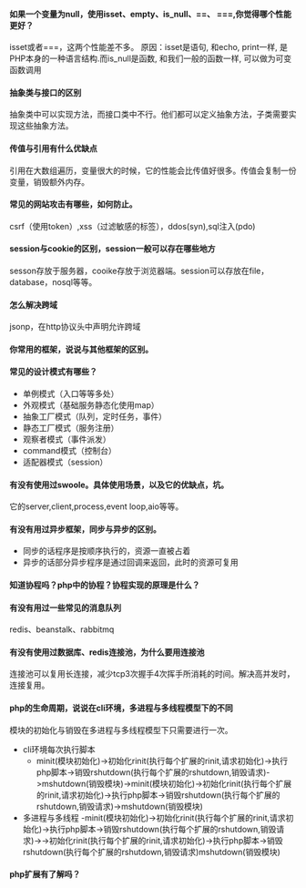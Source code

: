 #### 如果一个变量为null，使用isset、empty、is_null、==、 ===,你觉得哪个性能更好？
isset或者===，这两个性能差不多。
原因：isset是语句, 和echo, print一样, 是PHP本身的一种语言结构.而is_null是函数, 和我们一般的函数一样, 可以做为可变函数调用

#### 抽象类与接口的区别
抽象类中可以实现方法，而接口类中不行。他们都可以定义抽象方法，子类需要实现这些抽象方法。

#### 传值与引用有什么优缺点
引用在大数组遍历，变量很大的时候，它的性能会比传值好很多。传值会复制一份变量，销毁额外内存。

#### 常见的网站攻击有哪些，如何防止。
csrf（使用token）,xss（过滤敏感的标签），ddos(syn),sql注入(pdo)

#### session与cookie的区别，session一般可以存在哪些地方
sesson存放于服务器，cooike存放于浏览器端。session可以存放在file，database，nosql等等。

#### 怎么解决跨域
jsonp，在http协议头中声明允许跨域

#### 你常用的框架，说说与其他框架的区别。

#### 常见的设计模式有哪些？
- 单例模式（入口等等多处）
- 外观模式（基础服务静态化使用map）
- 抽象工厂模式（队列，定时任务，事件）
- 静态工厂模式（服务注册）
- 观察者模式（事件派发）
- command模式（控制台）
- 适配器模式（session）

#### 有没有使用过swoole。具体使用场景，以及它的优缺点，坑。
它的server,client,process,event loop,aio等等。

#### 有没有用过异步框架，同步与异步的区别。
- 同步的话程序是按顺序执行的，资源一直被占着
- 异步的话部分异步程序是通过回调来返回，此时的资源可复用

#### 知道协程吗？php中的协程？协程实现的原理是什么？

#### 有没有用过一些常见的消息队列
redis、beanstalk、rabbitmq

#### 有没有使用过数据库、redis连接池，为什么要用连接池
连接池可以复用长连接，减少tcp3次握手4次挥手所消耗的时间。解决高并发时，连接复用。

#### php的生命周期，说说在cli环境，多进程与多线程模型下的不同
模块的初始化与销毁在多进程与多线程模型下只需要进行一次。
- cli环境每次执行脚本
    - minit(模块初始化)->初始化rinit(执行每个扩展的rinit,请求初始化)->执行php脚本->销毁rshutdown(执行每个扩展的rshutdown,销毁请求)->mshutdown(销毁模块)->minit(模块初始化)->初始化rinit(执行每个扩展的rinit,请求初始化)->执行php脚本->销毁rshutdown(执行每个扩展的rshutdown,销毁请求)->mshutdown(销毁模块)
- 多进程与多线程 
    -minit(模块初始化)->初始化rinit(执行每个扩展的rinit,请求初始化)->执行php脚本->销毁rshutdown(执行每个扩展的rshutdown,销毁请求)->->初始化rinit(执行每个扩展的rinit,请求初始化)->执行php脚本->销毁rshutdown(执行每个扩展的rshutdown,销毁请求)mshutdown(销毁模块)

#### php扩展有了解吗？
